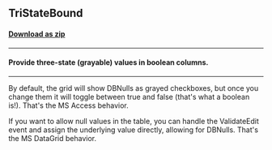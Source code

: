 ## TriStateBound
#### [Download as zip](https://grapecity.github.io/DownGit/#/home?url=https://github.com/GrapeCity/ComponentOne-WinForms-Samples/tree/master/NetFramework\FlexGrid\CS\TriStateBound)
____
#### Provide three-state (grayable) values in boolean columns.
____
By default, the grid will show DBNulls as grayed checkboxes, but once you change them it will toggle between true and false (that's what a boolean is!). That's the MS Access behavior. 

If you want to allow null values in the table, you can handle the ValidateEdit event and assign the underlying value directly, allowing for DBNulls. That's the MS DataGrid behavior. 